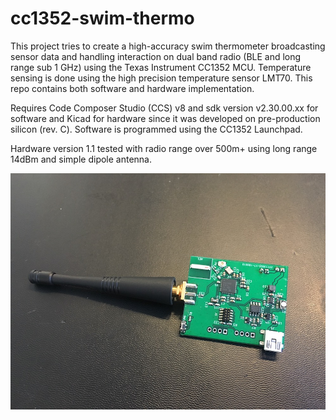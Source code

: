 # cc1352-swim-thermo
This project tries to create a high-accuracy swim thermometer broadcasting sensor data and handling interaction on dual band radio (BLE and long range sub 1 GHz) using the Texas Instrument CC1352 MCU. Temperature sensing is done using the high precision temperature sensor LMT70. This repo contains both software and hardware implementation.

Requires Code Composer Studio (CCS) v8 and sdk version v2.30.00.xx for software and Kicad for hardware since it was developed on pre-production silicon (rev. C). Software is programmed using the CC1352 Launchpad.

Hardware version 1.1 tested with radio range over 500m+ using long range 14dBm and simple dipole antenna.

![alt text](https://github.com/mik4el/cc1352-swim-thermo/raw/master/cc1352v1_1.jpg)
